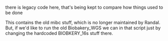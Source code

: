 there is legacy code here, that's being kept to compare how things used to be done

This contains the old mibc stuff, which is no longer maintained by Randal.
But, if we'd like to run the old Biobakery_WGS we can in that script just by changing the hardcoded BIOBKERY_16s stuff there.


